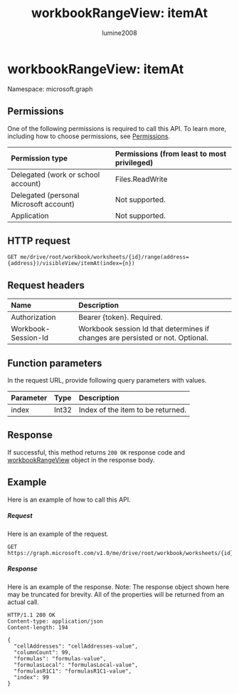 ﻿---
title: "workbookRangeView: itemAt"
description: "One of the following permissions is required to call this API. To learn more, including how to choose permissions, see Permissions."
localization_priority: Normal
author: "lumine2008"
ms.prod: "excel"
doc_type: apiPageType
---

# workbookRangeView: itemAt

Namespace: microsoft.graph

## Permissions

One of the following permissions is required to call this API. To learn more, including how to choose permissions, see [Permissions](/graph/permissions-reference).

| Permission type                        | Permissions (from least to most privileged) |
| :------------------------------------- | :------------------------------------------ |
| Delegated (work or school account)     | Files.ReadWrite                             |
| Delegated (personal Microsoft account) | Not supported.                              |
| Application                            | Not supported.                              |

## HTTP request

<!-- { "blockType": "ignored" } -->

```http
GET me/drive/root/workbook/worksheets/{id}/range(address={address})/visibleView/itemAt(index={n})

```

## Request headers

| Name                | Description                                                                    |
| :------------------ | :----------------------------------------------------------------------------- |
| Authorization       | Bearer {token}. Required.                                                      |
| Workbook-Session-Id | Workbook session Id that determines if changes are persisted or not. Optional. |

## Function parameters

In the request URL, provide following query parameters with values.

| Parameter | Type  | Description                       |
| :-------- | :---- | :-------------------------------- |
| index     | Int32 | Index of the item to be returned. |

## Response

If successful, this method returns `200 OK` response code and [workbookRangeView](../resources/workbookrangeview.md) object in the response body.

## Example

Here is an example of how to call this API.

##### Request

Here is an example of the request.

<!--{
  "blockType": "request",
  "isComposable": true,
  "name": "workbookrangeview_itemat"
}-->

```http
GET https://graph.microsoft.com/v1.0/me/drive/root/workbook/worksheets/{id}/range(address='A1:Z10')/visibleView/itemAt(index=0)

```

##### Response

Here is an example of the response. Note: The response object shown here may be truncated for brevity. All of the properties will be returned from an actual call.

<!-- {
  "blockType": "response",
  "truncated": true,
  "@odata.type": "microsoft.graph.workbookRangeView"
} -->

```http
HTTP/1.1 200 OK
Content-type: application/json
Content-length: 194

{
  "cellAddresses": "cellAddresses-value",
  "columnCount": 99,
  "formulas": "formulas-value",
  "formulasLocal": "formulasLocal-value",
  "formulasR1C1": "formulasR1C1-value",
  "index": 99
}
```
